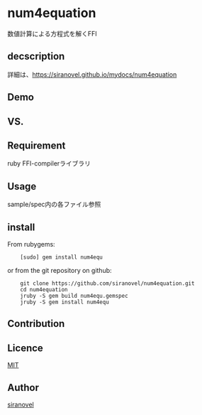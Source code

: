 num4equation
=============
数値計算による方程式を解くFFI

## decscription ##

詳細は、https://siranovel.github.io/mydocs/num4equation  

## Demo ##

## VS. ##

## Requirement ##
ruby FFI-compilerライブラリ

## Usage ##

sample/spec内の各ファイル参照

## install ##

From rubygems:  
~~~
    [sudo] gem install num4equ
~~~

or from the git repository on github:  
~~~
    git clone https://github.com/siranovel/num4equation.git  
    cd num4equation 
    jruby -S gem build num4equ.gemspec
    jruby -S gem install num4equ
~~~

## Contribution ##

## Licence ##
[MIT](LICENSE)

## Author ##

[siranovel](https://github.com/siranovel)
